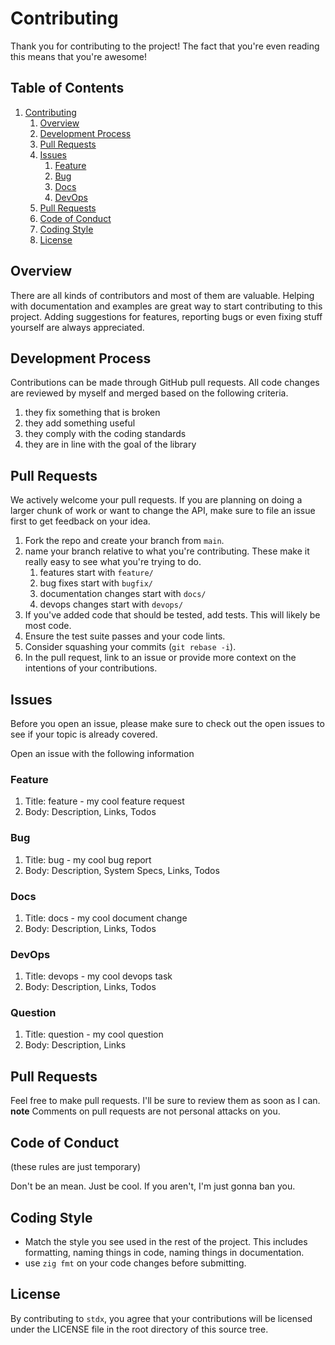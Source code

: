# Contributing

Thank you for contributing to the project! The fact that you're even reading this means that you're awesome!

## Table of Contents

1. [Contributing](#contributing)
   1. [Overview](#overview)
   2. [Development Process](#development-process)
   3. [Pull Requests](#pull-requests)
   4. [Issues](#issues)
      1. [Feature](#feature)
      2. [Bug](#bug)
      3. [Docs](#docs)
      4. [DevOps](#devops)
   5. [Pull Requests](#pull-requests)
   6. [Code of Conduct](#code-of-conduct)
   7. [Coding Style](#coding-style)
   8. [License](#license)

## Overview

There are all kinds of contributors and most of them are valuable. Helping with documentation and examples are great way to start contributing to this project. Adding suggestions for features, reporting bugs or even fixing stuff yourself are always appreciated.

## Development Process

Contributions can be made through GitHub pull requests. All code changes are reviewed by myself and merged based on the following criteria.

1. they fix something that is broken
1. they add something useful
1. they comply with the coding standards
1. they are in line with the goal of the library

## Pull Requests

We actively welcome your pull requests. If you are planning on doing a larger chunk of work or want to change the API, make sure to file an issue first to get feedback on your idea.

1. Fork the repo and create your branch from `main`.
2. name your branch relative to what you're contributing. These make it really easy to see what you're trying to do.
   1. features start with `feature/`
   1. bug fixes start with `bugfix/`
   1. documentation changes start with `docs/`
   1. devops changes start with `devops/`
3. If you've added code that should be tested, add tests. This will likely be most code.
4. Ensure the test suite passes and your code lints.
5. Consider squashing your commits (`git rebase -i`).
6. In the pull request, link to an issue or provide more context on the intentions of your contributions.

## Issues

Before you open an issue, please make sure to check out the open issues to see if your topic is already covered.

Open an issue with the following information

 <!-- TODO: Add issue templates to make this easier -->

### Feature

1. Title: feature - my cool feature request
2. Body: Description, Links, Todos

### Bug

1. Title: bug - my cool bug report
2. Body: Description, System Specs, Links, Todos

### Docs

1. Title: docs - my cool document change
2. Body: Description, Links, Todos

### DevOps

1. Title: devops - my cool devops task
2. Body: Description, Links, Todos

### Question

1. Title: question - my cool question
2. Body: Description, Links

## Pull Requests

Feel free to make pull requests. I'll be sure to review them as soon as I can. **note** Comments on pull requests are not personal attacks on you.

## Code of Conduct

(these rules are just temporary)

Don't be an mean. Just be cool. If you aren't, I'm just gonna ban you.

## Coding Style

- Match the style you see used in the rest of the project. This includes formatting, naming things in code, naming things in documentation.
- use `zig fmt` on your code changes before submitting.

## License

By contributing to `stdx`, you agree that your contributions will be licensed under the LICENSE file in the root directory of this source tree.
